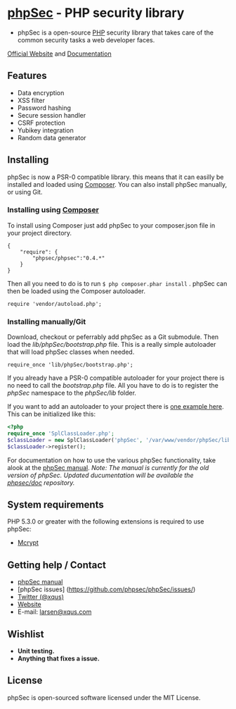 [phpSec](https://phpseclib.com/) - PHP security library
=======================================================
* phpSec is a open-source [PHP](http://php.net) security library that takes care
  of the common security tasks a web developer faces.
  
[Official Website](https://phpseclib.com/) and [Documentation](https://github.com/phpsec/doc/)

Features
--------
* Data encryption
* XSS filter
* Password hashing
* Secure session handler
* CSRF protection
* Yubikey integration
* Random data generator

Installing
---------------
phpSec is now a PSR-0 compatible library. this means that it can easilly be installed and loaded using [Composer](http://getcomposer.org/doc/00-intro.md).
You can also install phpSec manually, or using Git.

### Installing using [Composer](http://getcomposer.org/doc/00-intro.md)
To install using Composer just add phpSec to your composer.json file in your project directory.
```
{
    "require": {
        "phpsec/phpsec":"0.4.*"
    }
}
```

Then all you need to do is to run `$ php composer.phar install` .
phpSec can then be loaded using the Composer autoloader.

`require 'vendor/autoload.php';`

### Installing manually/Git
Download, checkout or peferrably add phpSec as a Git submodule. Then load the *lib/phpSec/bootstrap.php* file.
This is a really simple autoloader that will load phpSec classes when needed.

`require_once 'lib/phpSec/bootstrap.php';`

If you already have a PSR-0 compatible autoloader for your project there is no need to call the *bootstrap.php* file.
All you have to do is to register the *phpSec* namespace to the *phpSec/lib* folder.

If you want to add an autoloader to your project there is [one example here](http://gist.github.com/221634).
This can be initialized like this:

```php
<?php
require_once 'SplClassLoader.php';
$classLoader = new SplClassLoader('phpSec', '/var/www/vendor/phpSec/lib');
$classLoader->register();
```

For documentation on how to use the various phpSec functionality, take alook at the [phpSec manual](https://phpseclib.com/manual). 
*Note: The manual is currently for the old version of phpSec. Updated ducumentation will be available the [phpsec/doc](https://github.com/phpsec/doc) repository.*

System requirements
-------------------
PHP 5.3.0 or greater with the following extensions is required to use phpSec:

* [Mcrypt](http://no.php.net/manual/en/mcrypt.installation.php)

Getting help / Contact
----------------------
 * [phpSec manual](https://github.com/phpsec/doc/)
 * [phpSec issues] (https://github.com/phpsec/phpSec/issues/)
 * [Twitter (@xqus)](http://twitter.com/xqus/)
 * [Website](https://phpseclib.com/)
 * E-mail: larsen@xqus.com

Wishlist
--------
 * **Unit testing.**
 * **Anything that fixes a issue.**

License
-------
phpSec is open-sourced software licensed under the MIT License.
